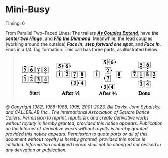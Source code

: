 
# Mini-Busy

Timing: 6

From Parallel Two-Faced Lines:
The trailers ***[As Couples](../a1/as_couples.md)
[Extend](../b2/extend.md)***,
have ***the center two
[Hinge](../ms/hinge.md)***,
and ***[Flip the Diamond](../plus/flip_the_diamond.md)***.
Meanwhile, the lead couples (working around the outside)
***Face In***,
***step forward one spot***,
and ***Face In***. Ends in a 1/4 Tag formation.
This call has three parts, as illustrated below:

> 
> ![alt](mini_busy_1a.png)![alt](mini_busy_1b.png)![alt](mini_busy_1c.png)![alt](mini_busy_1d.png)
> 

###### @ Copyright 1982, 1986-1988, 1995, 2001-2023. Bill Davis, John Sybalsky, and CALLERLAB Inc., The International Association of Square Dance Callers. Permission to reprint, republish, and create derivative works without royalty is hereby granted, provided this notice appears. Publication on the Internet of derivative works without royalty is hereby granted provided this notice appears. Permission to quote parts or all of this document without royalty is hereby granted, provided this notice is included. Information contained herein shall not be changed nor revised in any derivation or publication.

<!-- Parts
MiniBusy1
MiniBusy2
MiniBusy3
MiniBusy1
MiniBusy2
MiniBusy3
-->
